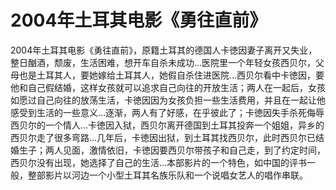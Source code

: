 # 2004年土耳其电影《勇往直前》

2004年土耳其电影《勇往直前》，原籍土耳其的德国人卡徳因妻子离开又失业，整日酗酒，颓废，生活困难，想开车自杀未成功…医院里一个年轻女孩西贝尔，父母也是土耳其人，要她嫁给土耳其人，她假自杀住进医院…西贝尔看中卡徳因，要他和自己假结婚，这样女孩就可以追求自己向往的开放生活；两人在一起后，女孩如愿过自己向往的放荡生活，卡徳因因为女孩负担一些生活费用，并且在一起让他感受到生活的一些意义…逐渐，两人有了好感，在乎彼此了；卡徳因失手杀死侮辱西贝尔的一个情人…卡徳因入狱，西贝尔离开德国到土耳其投奔一个姐姐，异乡的西贝尔走了很多弯路…几年后，卡徳因出狱，到土耳其找西贝尔，此时西贝尔已结婚生子；两人见面，激情依旧，卡徳因要西贝尔带孩子和自己走，到了约定时间，西贝尔没有出现，她选择了自己的生活…本部影片的一个特色，如中国的评书一般，整部影片以河边一个小型土耳其名族乐队和一个说唱女艺人的唱作串联。